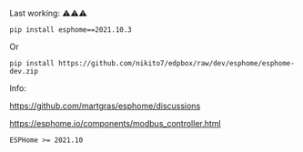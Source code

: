 Last working: ⚠️⚠️⚠️

```pip install esphome==2021.10.3```

Or

```pip install https://github.com/nikito7/edpbox/raw/dev/esphome/esphome-dev.zip```

Info:

https://github.com/martgras/esphome/discussions

https://esphome.io/components/modbus_controller.html

```
ESPHome >= 2021.10
```
